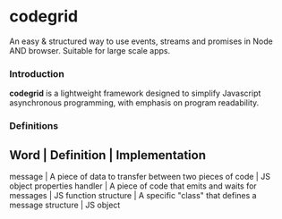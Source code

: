 # codegrid
An easy &amp; structured way to use events, streams and promises in Node AND browser. Suitable for large scale apps.


### Introduction

**codegrid** is a lightweight framework designed to simplify Javascript asynchronous programming, with emphasis on program readability.


### Definitions

Word      | Definition | Implementation
---------------------------------------
message   | A piece of data to transfer between two pieces of code | JS object properties
handler   | A piece of code that emits and waits for messages | JS function 
structure | A specific "class" that defines a message structure | JS object
